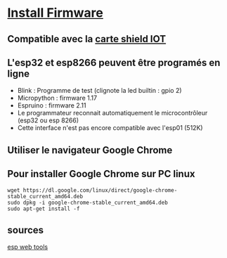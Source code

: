 # [Install Firmware](https://f4goh.github.io/)

## Compatible avec la [carte shield IOT](https://github.com/f4goh/Carte-shield-IOT)

## L'esp32 et esp8266 peuvent être programés en ligne

- Blink : Programme de test (clignote la led builtin : gpio 2)
- Micropython : firmware 1.17
- Espruino : firmware 2.11
- Le programmateur reconnait automatiquement le microcontrôleur (esp32 ou esp 8266)
- Cette interface n'est pas encore compatible avec l'esp01 (512K)

## Utiliser le navigateur Google Chrome

## Pour installer Google Chrome sur PC linux

```console
wget https://dl.google.com/linux/direct/google-chrome-stable_current_amd64.deb
sudo dpkg -i google-chrome-stable_current_amd64.deb
sudo apt-get install -f
```
## sources
[esp web tools](https://esphome.github.io/esp-web-tools/)

